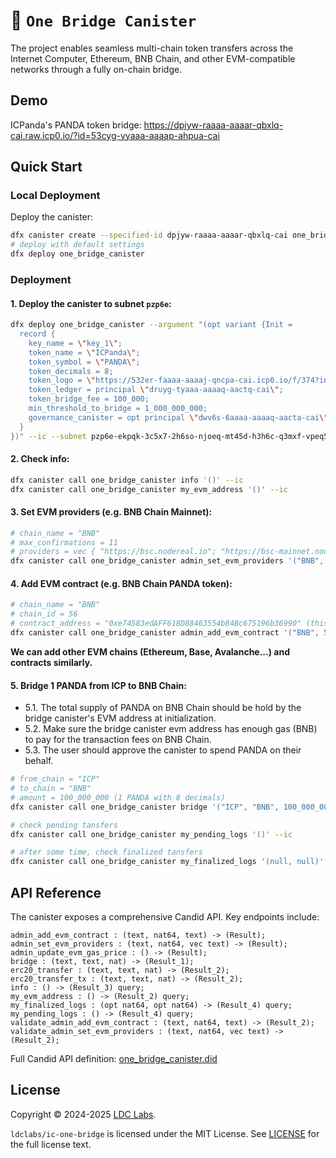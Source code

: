 # 🌉 `One Bridge Canister`
The project enables seamless multi-chain token transfers across the Internet Computer, Ethereum, BNB Chain, and other EVM-compatible networks through a fully on-chain bridge.

## Demo

ICPanda's PANDA token bridge: https://dpjyw-raaaa-aaaar-qbxlq-cai.raw.icp0.io/?id=53cyg-yyaaa-aaaap-ahpua-cai

## Quick Start

### Local Deployment

Deploy the canister:
```bash
dfx canister create --specified-id dpjyw-raaaa-aaaar-qbxlq-cai one_bridge_canister
# deploy with default settings
dfx deploy one_bridge_canister
```

### Deployment

#### 1. Deploy the canister to subnet `pzp6e`:
```bash
dfx deploy one_bridge_canister --argument "(opt variant {Init =
  record {
    key_name = \"key_1\";
    token_name = \"ICPanda\";
    token_symbol = \"PANDA\";
    token_decimals = 8;
    token_logo = \"https://532er-faaaa-aaaaj-qncpa-cai.icp0.io/f/374?inline&filename=1734188626561.webp\";
    token_ledger = principal \"druyg-tyaaa-aaaaq-aactq-cai\";
    token_bridge_fee = 100_000;
    min_threshold_to_bridge = 1_000_000_000;
    governance_canister = opt principal \"dwv6s-6aaaa-aaaaq-aacta-cai\";
  }
})" --ic --subnet pzp6e-ekpqk-3c5x7-2h6so-njoeq-mt45d-h3h6c-q3mxf-vpeq5-fk5o7-yae
```

#### 2. Check info:
```bash
dfx canister call one_bridge_canister info '()' --ic
dfx canister call one_bridge_canister my_evm_address '()' --ic
```

#### 3. Set EVM providers (e.g. BNB Chain Mainnet):
```bash
# chain_name = "BNB"
# max_confirmations = 11
# providers = vec { "https://bsc.nodereal.io"; "https://bsc-mainnet.nodereal.io/v1/64a9df0874fb4a93b9d0a3849de012d3" }
dfx canister call one_bridge_canister admin_set_evm_providers '("BNB", 11, vec { "https://bsc.nodereal.io"; "https://bsc-mainnet.nodereal.io/v1/64a9df0874fb4a93b9d0a3849de012d3" })' --ic
```

#### 4. Add EVM contract (e.g. BNB Chain PANDA token):
```bash
# chain_name = "BNB"
# chain_id = 56
# contract_address = "0xe74583edAFF618D88463554b84Bc675196b36990" (this is testnet address, replace with mainnet address)
dfx canister call one_bridge_canister admin_add_evm_contract '("BNB", 56, "0xe74583edAFF618D88463554b84Bc675196b36990")' --ic
```

**We can add other EVM chains (Ethereum, Base, Avalanche...) and contracts similarly.**

#### 5. Bridge 1 PANDA from ICP to BNB Chain:
- 5.1. The total supply of PANDA on BNB Chain should be hold by the bridge canister's EVM address at initialization.
- 5.2. Make sure the bridge canister evm address has enough gas (BNB) to pay for the transaction fees on BNB Chain.
- 5.3. The user should approve the canister to spend PANDA on their behalf.

```bash
# from_chain = "ICP"
# to_chain = "BNB"
# amount = 100_000_000 (1 PANDA with 8 decimals)
dfx canister call one_bridge_canister bridge '("ICP", "BNB", 100_000_000)' --ic

# check pending tansfers
dfx canister call one_bridge_canister my_pending_logs '()' --ic

# after some time, check finalized tansfers
dfx canister call one_bridge_canister my_finalized_logs '(null, null)' --ic
```

## API Reference

The canister exposes a comprehensive Candid API. Key endpoints include:

```candid
admin_add_evm_contract : (text, nat64, text) -> (Result);
admin_set_evm_providers : (text, nat64, vec text) -> (Result);
admin_update_evm_gas_price : () -> (Result);
bridge : (text, text, nat) -> (Result_1);
erc20_transfer : (text, text, nat) -> (Result_2);
erc20_transfer_tx : (text, text, nat) -> (Result_2);
info : () -> (Result_3) query;
my_evm_address : () -> (Result_2) query;
my_finalized_logs : (opt nat64, opt nat64) -> (Result_4) query;
my_pending_logs : () -> (Result_4) query;
validate_admin_add_evm_contract : (text, nat64, text) -> (Result_2);
validate_admin_set_evm_providers : (text, nat64, vec text) -> (Result_2);
```

Full Candid API definition: [one_bridge_canister.did](https://github.com/ldclabs/ic-one-bridge/tree/main/src/one_bridge_canister/one_bridge_canister.did)

## License
Copyright © 2024-2025 [LDC Labs](https://github.com/ldclabs).

`ldclabs/ic-one-bridge` is licensed under the MIT License. See [LICENSE](./LICENSE-MIT) for the full license text.